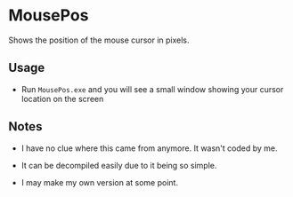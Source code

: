 # MousePos

Shows the position of the mouse cursor in pixels.

## Usage

- Run `MousePos.exe` and you will see a small window showing your cursor location on the screen

## Notes

- I have no clue where this came from anymore. It wasn't coded by me.

- It can be decompiled easily due to it being so simple.

- I may make my own version at some point.